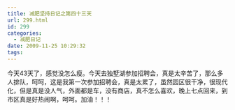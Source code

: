 ```yaml
---
title: 减肥坚持日记之第四十三天
url: 299.html
id: 299
categories:
  - 减肥日记
date: 2009-11-25 10:29:32
tags:
---
```


今天43天了，感觉没怎么瘦。今天去独墅湖参加招聘会，真是太辛苦了，那么多人排队，呵呵，这是我第一次参加招聘会，真是太累了，虽然园区很干净，很现代化，但是真是没人气，外面都是车，没有商店，真不怎么喜欢，晚上七点回来，到市区真是好热闹啊，呵呵。加油！！！